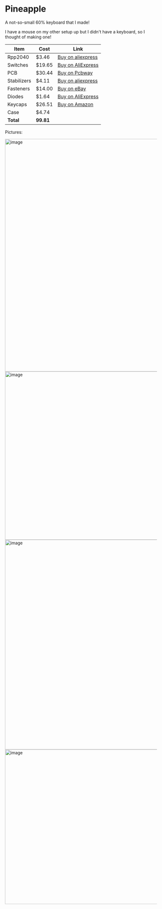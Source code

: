 # Pineapple
A not-so-small 60% keyboard that I made!

I have a mouse on my other setup up but I didn't have a keyboard, so I thought of making one!

| Item         | Cost    | Link |
|--------------|---------|------|
| Rpp2040      | $3.46   | [Buy on aliexpress](https://www.aliexpress.us/item/3256806217238860.html?spm=a2g0o.cart.0.0.2d6c38daTqjGkV&mp=1&pdp_npi=5%40dis%21USD%21USD%203.46%21USD%200.99%21%21USD%200.99%21%21%21%402103205217531554636108924eb90a%2112000037042067691%21ct%21US%216426456965%21%211%210&pdp_ext_f=%7B%22cart2PdpParams%22%3A%7B%22pdpBusinessMode%22%3A%22retail%22%7D%7D&_gl=1*w7bknt*_gcl_au*MTQ2NDQ1NzgyLjE3NTI4NzgwODk.*_ga*MTk1MzE5NzUxMi4xNzUzMDQ5NjA5*_ga_VED1YSGNC7*czE3NTMxNTQ2MDQkbzQkZzEkdDE3NTMxNTU0NjMkajMzJGwwJGgw&gatewayAdapt=glo2usa) |
| Switches     | $19.65  | [Buy on AliExpress](https://www.aliexpress.us/item/3256804049630074.html) |
| PCB          | $30.44  | [Buy on Pcbway](https://member.pcbway.com/Order/OrderGroupConfirm/)
| Stabilizers  | $4.11   | [Buy on aliexpress](https://www.aliexpress.us/item/3256807348740208.html?spm=a2g0o.productlist.main.4.7c5d4a6eayveZj&aem_p4p_detail=20250721204006133116881527110000082721&algo_pvid=e2a4ce2c-4b11-4272-be36-e702e015e351&algo_exp_id=e2a4ce2c-4b11-4272-be36-e702e015e351-3&pdp_ext_f=%7B%22order%22%3A%22365%22%2C%22eval%22%3A%221%22%7D&pdp_npi=4%40dis%21USD%214.11%210.99%21%21%2129.35%217.10%21%402103241117531556059128212efb0c%2112000041195815297%21sea%21US%216426456965%21ABX&curPageLogUid=ajEZrvKqLNbd&utparam-url=scene%3Asearch%7Cquery_from%3A&search_p4p_id=20250721204006133116881527110000082721_1) |
| Fasteners    | $14.00  | [Buy on eBay](https://pay.ebay.com/rgxo?action=view&sessionid=1716123654) |
| Diodes       | $1.64   | [Buy on AliExpress](https://www.aliexpress.us/p/trade/confirm.html?availableProductShopcartIds=81023549395923) |
| Keycaps      | $26.51  | [Buy on Amazon](https://www.amazon.com/JSJT-Keycaps-Keycaps-Non-Backlit-Mechanical-Multi-Color/dp/B0BCFCQG2Z/ref=asc_df_B0BCFCQG2Z?tag=bingshoppinga-20&linkCode=df0&hvadid=80333258220081&hvnetw=o&hvqmt=e&hvbmt=be&hvdev=c&hvlocint=&hvlocphy=77507&hvtargid=pla-4583932723308317&msclkid=375f23a88c8a1849a15e4bd658e5279e&th=1) |
| Case         | $4.74   |
| **Total**    | **99.81** | 




Pictures:

<img width="1502" height="767" alt="image" src="https://github.com/user-attachments/assets/d827a06c-db75-4412-b156-0185d3fa395a" />
<img width="1354" height="555" alt="image" src="https://github.com/user-attachments/assets/b00c37c2-2a4c-4204-b545-b22e8165003a" />
<img width="2116" height="692" alt="image" src="https://github.com/user-attachments/assets/2f33f001-a210-40f9-acf0-69d73c41c0af" />
<img width="1604" height="510" alt="image" src="https://github.com/user-attachments/assets/8e16ac7e-7cbf-44da-8329-93921c545d7a" />


